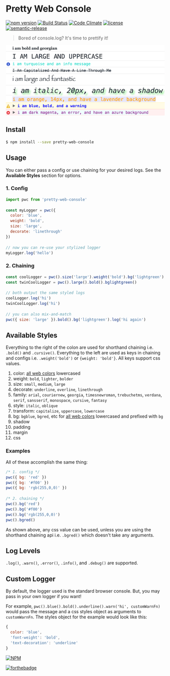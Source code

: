 # Pretty Web Console

[![npm version](https://badge.fury.io/js/pretty-web-console.svg)](https://www.npmjs.com/package/pretty-web-console)
[![Build Status](https://travis-ci.org/bbmoz/pretty-web-console.svg)](https://travis-ci.org/bbmoz/pretty-web-console)
[![Code Climate](https://codeclimate.com/github/bbmoz/pretty-web-console/badges/gpa.svg)](https://codeclimate.com/github/bbmoz/pretty-web-console)
[![license](https://img.shields.io/badge/license-MIT-blue.svg)](https://github.com/bbmoz/pretty-web-console/blob/master/LICENSE)
[![semantic-release](https://img.shields.io/badge/%20%20%F0%9F%93%A6%F0%9F%9A%80-semantic--release-e10079.svg)](https://github.com/bbmoz/pretty-web-console/releases)

> Bored of console.log? It's time to prettify it!

![example](/media/example.png)

## Install

```bash
$ npm install --save pretty-web-console
```

## Usage

You can either pass a config or use chaining for your desired logs. See the **Available Styles** section for options.

### 1. Config

```javascript
import pwc from 'pretty-web-console'

const myLogger = pwc({
  color: 'blue',
  weight: 'bold',
  size: 'large',
  decorate: 'linethrough'
})

// now you can re-use your stylized logger
myLogger.log('hello')
```

### 2. Chaining

```javascript
const coolLogger = pwc().size('large').weight('bold').bg('lightgreen')
const twinCoolLogger = pwc().large().bold().bglightgreen()

// both output the same styled logs
coolLogger.log('hi')
twinCoolLogger.log('hi')

// you can also mix-and-match
pwc({ size: 'large' }).bold().bg('lightgreen').log('hi again')
```

## Available Styles

Everything to the right of the colon are used for shorthand chaining i.e. `.bold()` and `.cursive()`. Everything to the left are used as keys in chaining and configs i.e. `.weight('bold')` or `{weight: 'bold'}`. All keys support css values.

1. color: [all web colors](https://en.wikipedia.org/wiki/Web_colors#X11_color_names) lowercased
1. weight: `bold`, `lighter`, `bolder`
1. size: `small`, `medium`, `large`
1. decorate: `underline`, `overline`, `linethrough`
1. family: `arial`, `couriernew`, `georgia`, `timesnewroman`, `trebuchetms`, `verdana`, `serif`, `sansserif`, `monospace`, `cursive`, `fantasy`
1. style: `italic`, `oblique`
1. transform: `capitalize`, `uppercase`, `lowercase`
1. bg: `bgblue`, `bgred`, etc for [all web colors](https://en.wikipedia.org/wiki/Web_colors#X11_color_names) lowercased and prefixed with `bg`
1. shadow
1. padding
1. margin
1. css

### Examples

All of these accomplish the same thing:

```javascript
/* 1. config */
pwc({ bg: 'red' })
pwc({ bg: '#f00' })
pwc({ bg: 'rgb(255,0,0)' })

/* 2. chaining */
pwc().bg('red')
pwc().bg('#f00')
pwc().bg('rgb(255,0,0)')
pwc().bgred()
```

As shown above, any css value can be used, unless you are using the shorthand chaining api i.e. `.bgred()` which doesn't take any arguments.

## Log Levels

`.log()`, `.warn()`, `.error()`, `.info()`, and `.debug()` are supported.

## Custom Logger

By default, the logger used is the standard browser console. But, you may pass in your own logger if you want!

For example, `pwc().blue().bold().underline().warn('hi', customWarnFn)` would pass the message and a css styles object as arguments to `customWarnFn`. The styles object for the example would look like this:

```javascript
{
  color: 'blue',
  'font-weight': 'bold',
  'text-decoration': 'underline'
}
```

[![NPM](https://nodei.co/npm/pretty-web-console.png?compact=true)](https://www.npmjs.com/package/pretty-web-console)

[![forthebadge](http://forthebadge.com/images/badges/built-with-love.svg)](https://github.com/bbmoz/pretty-web-console)
